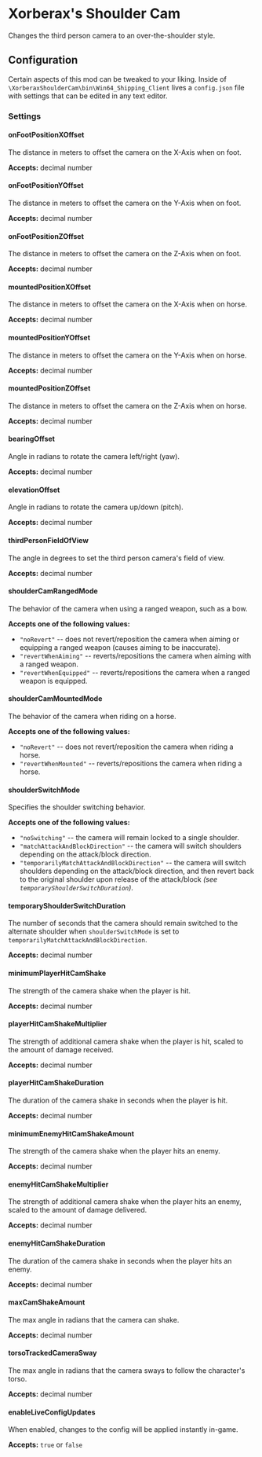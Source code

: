 # Xorberax's Shoulder Cam
Changes the third person camera to an over-the-shoulder style.

## Configuration
Certain aspects of this mod can be tweaked to your liking.
Inside of `\XorberaxShoulderCam\bin\Win64_Shipping_Client` lives a
`config.json` file with settings that can be edited in any text editor.

### Settings

#### onFootPositionXOffset
The distance in meters to offset the camera on the X-Axis when on foot.

**Accepts:** decimal number

#### onFootPositionYOffset
The distance in meters to offset the camera on the Y-Axis when on foot.

**Accepts:** decimal number

#### onFootPositionZOffset
The distance in meters to offset the camera on the Z-Axis when on foot.

**Accepts:** decimal number

#### mountedPositionXOffset
The distance in meters to offset the camera on the X-Axis when on horse.

**Accepts:** decimal number

#### mountedPositionYOffset
The distance in meters to offset the camera on the Y-Axis when on horse.

**Accepts:** decimal number

#### mountedPositionZOffset
The distance in meters to offset the camera on the Z-Axis when on horse.

**Accepts:** decimal number

#### bearingOffset
Angle in radians to rotate the camera left/right (yaw).

**Accepts:** decimal number

#### elevationOffset
Angle in radians to rotate the camera up/down (pitch).

**Accepts:** decimal number

#### thirdPersonFieldOfView
The angle in degrees to set the third person camera's field of view.

**Accepts:** decimal number

#### shoulderCamRangedMode
The behavior of the camera when using a ranged weapon, such as a bow.

**Accepts one of the following values:** 
- `"noRevert"` -- does not revert/reposition the camera when aiming or
equipping a ranged weapon (causes aiming to be inaccurate).
- `"revertWhenAiming"` -- reverts/repositions the camera when aiming with 
a ranged weapon.
- `"revertWhenEquipped"` -- reverts/repositions the camera when a ranged
weapon is equipped.

#### shoulderCamMountedMode
The behavior of the camera when riding on a horse.

**Accepts one of the following values:** 
- `"noRevert"` -- does not revert/reposition the camera when riding a
horse.
- `"revertWhenMounted"` -- reverts/repositions the camera when riding
a horse.

#### shoulderSwitchMode
Specifies the shoulder switching behavior.

**Accepts one of the following values:** 
- `"noSwitching"` -- the camera will remain locked to a single shoulder.
- `"matchAttackAndBlockDirection"` -- the camera will switch shoulders
depending on the attack/block direction.
- `"temporarilyMatchAttackAndBlockDirection"` -- the camera will switch
shoulders depending on the attack/block direction, and then revert back
to the original shoulder upon release of the attack/block
*(see `temporaryShoulderSwitchDuration`)*.

#### temporaryShoulderSwitchDuration
The number of seconds that the camera should remain switched to the
alternate shoulder when `shoulderSwitchMode` is set to
`temporarilyMatchAttackAndBlockDirection`.

**Accepts:** decimal number

#### minimumPlayerHitCamShake
The strength of the camera shake when the player is hit.

**Accepts:** decimal number

#### playerHitCamShakeMultiplier
The strength of additional camera shake when the player is hit, scaled
to the amount of damage received.

**Accepts:** decimal number

#### playerHitCamShakeDuration
The duration of the camera shake in seconds when the player is hit.

**Accepts:** decimal number

#### minimumEnemyHitCamShakeAmount
The strength of the camera shake when the player hits an enemy.

**Accepts:** decimal number

#### enemyHitCamShakeMultiplier
The strength of additional camera shake when the player hits an enemy,
scaled to the amount of damage delivered.

**Accepts:** decimal number

#### enemyHitCamShakeDuration
The duration of the camera shake in seconds when the player hits an 
enemy.

**Accepts:** decimal number

#### maxCamShakeAmount
The max angle in radians that the camera can shake.

**Accepts:** decimal number

#### torsoTrackedCameraSway
The max angle in radians that the camera sways to follow the character's
torso.

**Accepts:** decimal number

#### enableLiveConfigUpdates
When enabled, changes to the config will be applied instantly in-game.

**Accepts:** `true` or `false`